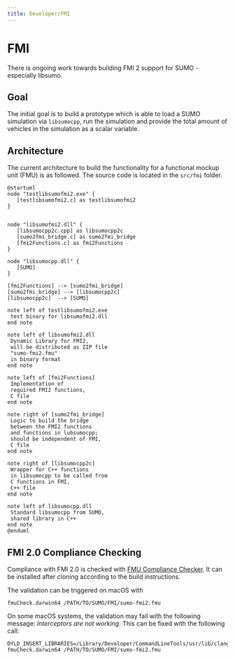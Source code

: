 ```yaml
---
title: Developer/FMI
---
```


# FMI

There is ongoing work towards building FMI 2 support for SUMO - especially libsumo.

## Goal

The initial goal is to build a prototype which is able to load a SUMO simulation via `libsumocpp`, run the simulation and provide the total amount of vehicles in the simulation as a scalar variable. 

## Architecture

The current architecture to build the functionality for a functional mockup unit (FMU) is as followed. The source code is located in the `src/fmi` folder.

```plantuml
@startuml
node "testlibsumofmi2.exe" {
   [testlibsumofmi2.c] as testlibsumofmi2
}


node "libsumofmi2.dll" {
   [libsumocpp2c.cpp] as libsumocpp2c
   [sumo2fmi_bridge.c] as sumo2fmi_bridge
   [fmi2Functions.c] as fmi2Functions
}

node "libsumocpp.dll" {
   [SUMO]
}

[fmi2Functions] --> [sumo2fmi_bridge]
[sumo2fmi_bridge] --> [libsumocpp2c]
[libsumocpp2c]  --> [SUMO]

note left of testlibsumofmi2.exe 
 test binary for libsumofmi2.dll
end note

note left of libsumofmi2.dll 
 Dynamic Library for FMI2, 
 will be distributed as ZIP file
 "sumo-fmi2.fmu"
 in binary format
end note

note left of [fmi2Functions]
 Implementation of 
 required FMI2 functions,
 C file
end note

note right of [sumo2fmi_bridge]
 Logic to build the bridge
 between the FMI2 functions
 and functions in lubsumocpp;
 should be independent of FMI,
 C file
end note

note right of [libsumocpp2c]
 Wrapper for C++ functions 
 in libsumocpp to be called from 
 C functions in FMI, 
 C++ file
end note

note left of libsumocpp.dll
 Standard libsumocpp from SUMO, 
 shared library in C++
end note
@enduml
```

## FMI 2.0 Compliance Checking

Compliance with FMI 2.0 is checked with [FMU Compliance Checker](https://github.com/modelica-tools/FMUComplianceChecker). It can be installed after cloning according to the build instructions.

The validation can be triggered on macOS with

```
fmuCheck.darwin64 /PATH/TO/SUMO/FMI/sumo-fmi2.fmu 
```

On some macOS systems, the validation may fail with the following message: *Interceptors are not working*. This can be fixed with the following call:

```
DYLD_INSERT_LIBRARIES=/Library/Developer/CommandLineTools/usr/lib/clang/11.0.3/lib/darwin/libclang_rt.asan_osx_dynamic.dylib fmuCheck.darwin64 /PATH/TO/SUMO/FMI/sumo-fmi2.fmu 
```
